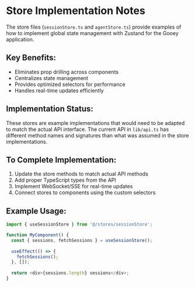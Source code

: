 # Store Implementation Notes

The store files (`sessionStore.ts` and `agentStore.ts`) provide examples of how to implement global state management with Zustand for the Gooey application.

## Key Benefits:
- Eliminates prop drilling across components
- Centralizes state management
- Provides optimized selectors for performance
- Handles real-time updates efficiently

## Implementation Status:
These stores are example implementations that would need to be adapted to match the actual API interface. The current API in `lib/api.ts` has different method names and signatures than what was assumed in the store implementations.

## To Complete Implementation:
1. Update the store methods to match actual API methods
2. Add proper TypeScript types from the API
3. Implement WebSocket/SSE for real-time updates
4. Connect stores to components using the custom selectors

## Example Usage:
```typescript
import { useSessionStore } from '@/stores/sessionStore';

function MyComponent() {
  const { sessions, fetchSessions } = useSessionStore();
  
  useEffect(() => {
    fetchSessions();
  }, []);
  
  return <div>{sessions.length} sessions</div>;
}
```